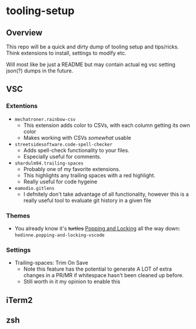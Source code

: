 # tooling-setup
## Overview
This repo will be a quick and dirty dump of tooling setup and tips/ricks.  Think extensions to install, settings to modify etc.

Will most like be just a README but may contain actual eg vsc setting json(?) dumps in the future.

## VSC
### Extentions
- `mechatroner.rainbow-csv`
    - This extension adds color to CSVs, with each column getting its own color
    - Makes working with CSVs _somewhat_ usable
- `streetsidesoftware.code-spell-checker`
    - Adds spell-check functionality to your files.
    - Especially useful for comments.
- `shardulm94.trailing-spaces`
    - Probably one of my favorite extensions.
    - This highlights any trailing spaces with a red highlight.
    - Really useful for code hygeine
- `eamodio.gitlens`
    - I defnitely don't take advantage of all functionality,
    however this is a really useful tool to evaluate git history in a given file

### Themes
- You already know it's ~~turtles~~ [Popping and Locking](https://marketplace.visualstudio.com/items?itemName=hedinne.popping-and-locking-vscode) all the way down: `hedinne.popping-and-locking-vscode`

### Settings
- Trailing-spaces: Trim On Save
    - Note this feature has the potential to generate A LOT
    of extra changes in a PR/MR if whitespace hasn't been cleaned up before.
    - Still worth in it my opinion to enable this

## iTerm2

## zsh
